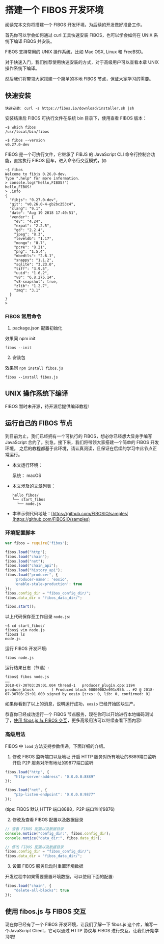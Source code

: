 # 搭建一个 FIBOS 开发环境

阅读完本文你将搭建一个 FIBOS 开发环境，为后续的开发做好准备工作。

首先你可以学会如何通过 curl 工具快速安装 FIBOS，也可以学会如何在 UNIX 系统下编译 FIBOS 并安装。

FIBOS 支持常用的 UNIX 操作系统，比如 Mac OSX, Linux 和 FreeBSD。

对于快速入门，我们推荐使用快速安装的方式，对于高级用户可以查看本章 UNIX 操作系统下编译。

然后我们将带领大家搭建一个简单的本地 FIBOS 节点，保证大家学习的需要。

## 快速安装

```text
快速安装: curl -s https://fibos.io/download/installer.sh |sh
```

安装结束后 FIBOS 可执行文件在系统 bin 目录下，使用查看 FIBOS 版本：

```text
~$ which fibos
/usr/local/bin/fibos

~$ fibos --version
v0.27.0-dev
```

FIBOS 是一个可执行文件，它继承了 FIBJS 的 JavaScript CLI 命令行控制台功能，直接执行 FIBOS 回车，进入命令行交互模式，如:

```text
~$ fibos
Welcome to fibjs 0.26.0-dev.
Type ".help" for more information.
> console.log("hello,FIBOS!")
hello,FIBOS!
> .info
{
  "fibjs": "0.27.0-dev",
  "git": "v0.26.0-4-gb2bc253c4",
  "clang": "9.1",
  "date": "Aug 19 2018 17:40:51",
  "vender": {
    "ev": "4.24",
    "expat": "2.2.5",
    "gd": "2.2.4",
    "jpeg": "8.3",
    "leveldb": "1.17",
    "mongo": "0.7",
    "pcre": "8.21",
    "png": "1.5.4",
    "mbedtls": "2.6.1",
    "snappy": "1.1.2",
    "sqlite": "3.23.0",
    "tiff": "3.9.5",
    "uuid": "1.6.2",
    "v8": "6.8.275.14",
    "v8-snapshot": true,
    "zlib": "1.2.7",
    "zmq": "3.1"
  }
}
>
```

### FIBOS 常用命令

1. package.json 配置初始化

效果同 npm init

```text
fibos --init
```

2. 安装包

效果同 `npm install fibos.js`

```text
fibos --install fibos.js
```

## UNIX 操作系统下编译

FIBOS 暂时未开源，待开源后提供编译教程!

## 运行自己的 FIBOS 节点

到目前为止，我们已经拥有一个可执行的 FIBOS，想必你已经想大显身手编写 JavaScript 合约了。别急，接下来，我们将带领大家搭建一个简单的 FIBOS 开发环境。 之后的教程都基于此环境，请认真阅读，且保证在后续的学习中此节点正常运行。

* 本文运行环境：

  系统： macOS

* 本文涉及的文章列表：

  ```text
  hello_fibos/
  └── start_fibos
    └── node.js
  ```

* 本章示例代码地址：[https://github.com/FIBOSIO/samples](https://github.com/FIBOSIO/samples)

### 环境配置脚本

```javascript
var fibos = require('fibos');

fibos.load("http");
fibos.load("chain");
fibos.load("net");
fibos.load("chain_api");
fibos.load("history_api");
fibos.load("producer", {
    'producer-name': 'eosio',
    'enable-stale-production': true
});
fibos.config_dir = "fibos_config_dir/";
fibos.data_dir = "fibos_data_dir/";

fibos.start();
```

以上代码保存至工作目录 `node.js`:

```text
~$ cd start_fibos/
fibos$ vim node.js
fibos$ ls
node.js
```

运行 FIBOS 开发环境:

```text
fibos node.js
```

运行结果日志（节选）:

```text
fibos$ fibos node.js
……
2018-07-30T03:29:01.004 thread-1   producer_plugin.cpp:1194      produce_block        ] Produced block 00000002e091c956... #2 @ 2018-07-30T03:29:01.000 signed by eosio [trxs: 0, lib: 0, confirmed: 0]
```

如果你看到了以上的消息，说明运行成功，`eosio` 已经开始区块生产。

恭喜你已经成功运行一个 FIBOS 节点服务，现在你可以开始进行本地编码测试了，[使用 fibos.js 与 FIBOS 交互](use-fibos.md)，更多高级用法可以继续查看下面内容!

### 高级用法

FIBOS 中 `load` 方法支持参数传递，下面详细的介绍。

1. 修改 FIBOS 监听端口以及地址
   开启 HTTP 服务对所有地址的8889端口监听
   开启 P2P 服务对所有地址的9877端口监听

```javascript
fibos.load("http", {
    "http-server-address": "0.0.0.0:8889"
});

fibos.load("net", {
    "p2p-listen-endpoint": "0.0.0.0:9877"
});
```

\(tips: FIBOS 默认 HTTP 端口8888，P2P 端口监听9876\)

2. 修改及查看 FIBOS 配置以及数据目录

```javascript
// 查看 FIBOS 配置以及数据目录
console.notice("config_dir:", fibos.config_dir);
console.notice("data_dir:", fibos.data_dir);

// 修改 FIBOS 配置以及数据目录
fibos.config_dir = "fibos_config_dir/";
fibos.data_dir = "fibos_data_dir/";
```

3. 设置 FIBOS 服务启动时重置环境数据

开发过程中如果需要重置环境数据，可以使用下面的配置:

```javascript
fibos.load("chain", {
    "delete-all-blocks": true
});
```

## 使用 fibos.js 与 FIBOS 交互

现在你已经有了一个 FIBOS 开发环境，让我们了解一下 fibos.js 这个库，编写一个JavaScript Client，它可以通过 HTTP 协议与 FIBOS 进行交互，让我们开始学习吧!

